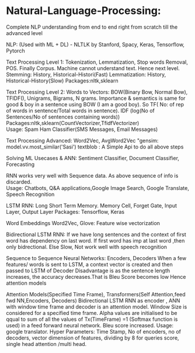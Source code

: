 # Natural-Language-Processing: 

Complete NLP understanding from end to end right from scratch till the advanced level

NLP: (Used with ML + DL) - NLTLK by Stanford, Spacy, Keras, Tensorflow, Pytorch

Text Processing Level 1: 	Tokenization, Lemmatization, Stop words Removal, POS. Finally 
Corpus. Machine cannot understand text. Hence next level.	
Stemming: History, Historical-Histori(Fast)
Lemmatization: History, Historical-History(Slow)
Packages:nltk,sklearn

Text Processing Level 2: 	Words to Vectors: BOW(Binary Bow, Normal Bow), TFIDF(), Unigrams, Bigrams, N grams. Importance & semantics is same for good &  boy in a sentence using BOW (I am a good boy). So TF( No: of rep of words in sentence/Total words in sentence). IDF (log(No of Sentences/No of sentences containing words))   Packages:nltk,sklearn(CountVectorizer,TfidfVectorizer)	 
Usage: Spam Ham Classifier(SMS Messages, Email Messages)

Text Processing Advanced: 	Word2Vec, AvgWord2Vec	"gensim: model.vv.most_similar('Sasi')
textblob : A Simple Api to do all above steps

Solving ML Usecases & ANN:
Sentiment Classifier, Document Classifier, Forecasting

RNN works very well with Sequence data. As above sequence of info is discarded.		
Usage: Chatbots, Q&A applications,Google Image Search, Google Translate, Speech Recognition

LSTM RNN:	Long Short Term Memory. Memory Cell, Forget Gate, Input Layer, Output Layer	
Packages: Tensorflow, Keras	

Word Embeddings	Word2Vec, Glove: Feature wise vectorization		

Bidirectional LSTM RNN:	If we have long sentences and the context of first word has dependency on last word.	If first word has imp at last word ,then only bidrectional. Else Slow, Not work well with speech recognition	

Sequence to Sequence Neural Networks: Encoders, Decoders	When a few features/ words is sent to LSTM, a context vector is created and then passed to LSTM of Decoder	Disadvantage is as the sentence length increases, the accuracy decreases.That is Bleu Score becomes low Hence attention models

Attention Models(Specified Time Frame), Transformers(Self Attention,feed fwd NN,Encoders, Decoders)	Bidirectional LSTM RNN as encoder , ANN with window time frame and decoder is an attention model. Window Size is considered for a specified time frame. Alpha values are initialised to be qqual to sum of all the values of Tx(TimeFrame) =1 (Softmax function is used) in a feed forward neural network.	Bleu score increased.
Usage: google translator.
Hyper Parameters: Time Stamp, No of encoders, no of decoders, vector dimension of features, dividing by 8 for queries score, single head attention /multi head.
